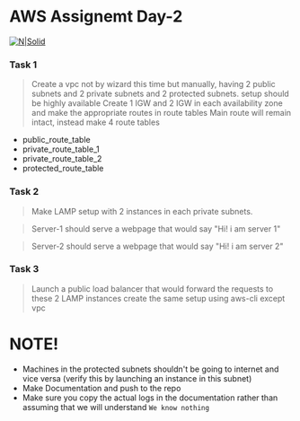 # AWS Assignemt Day-2

[![N|Solid](https://upload.wikimedia.org/wikipedia/commons/thumb/5/5c/AWS_Simple_Icons_AWS_Cloud.svg/100px-AWS_Simple_Icons_AWS_Cloud.svg.png)](https://nodesource.com/products/nsolid)


### Task 1
> Create a vpc not by wizard this time but manually, having 2 public subnets and 2 private subnets and 2 protected subnets.
> setup should be highly available
> Create 1 IGW and 2 IGW in each availability zone and make the appropriate routes in route tables
> Main route will remain intact, instead make 4 route tables
 - public_route_table
 - private_route_table_1
 - private_route_table_2 
 - protected_route_table
### Task 2
> Make LAMP setup with 2 instances in each private subnets. 

> Server-1 should serve a webpage that would say "Hi! i am server 1"

> Server-2 should serve a webpage that would say "Hi! i am server 2"

### Task 3
> Launch a public load balancer that would forward the requests to these 2 LAMP instances
> create the same setup using aws-cli except vpc

#  NOTE!
  - Machines in the protected subnets shouldn't be going to internet and vice versa (verify this by launching an instance in this subnet)
  - Make Documentation and push to the repo
  - Make sure you copy the actual logs in the documentation rather than assuming that we will understand `We know nothing`


